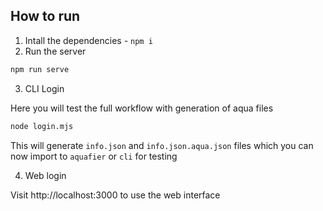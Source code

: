 ## How to run

1. Intall the dependencies - `npm i`
2. Run the server

```bash
npm run serve
```

3. CLI Login

Here you will test the full workflow with generation of aqua files

```bash
node login.mjs
```

This will generate `info.json` and `info.json.aqua.json` files which you can now import to `aquafier` or `cli` for testing

4. Web login

Visit http://localhost:3000 to use the web interface
